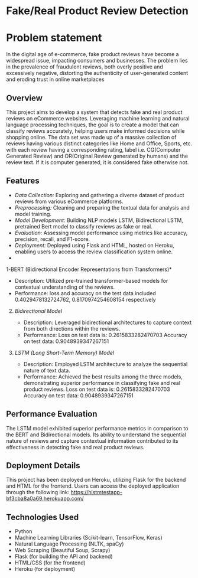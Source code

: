 # Fake/Real Product Review Detection

# Problem statement
In the digital age of e-commerce, fake product reviews have become a widespread issue, impacting consumers and businesses. The problem lies in the prevalence of fraudulent reviews, both overly positive and excessively negative, distorting the authenticity of user-generated content and eroding trust in online marketplaces

## Overview

This project aims to develop a system that detects fake and real product reviews on eCommerce websites. Leveraging machine learning and natural language processing techniques, the goal is to create a model that can classify reviews accurately, helping users make informed decisions while shopping online.
The data set was made up of a massive collection of reviews having various distinct categories like Home and Office, Sports, etc. with each review having a corresponding rating, label i.e. CG(Computer Generated Review) and OR(Original Review generated by humans) and the review text.
If it is computer generated, it is considered fake otherwise not.
## Features

- *Data Collection:* Exploring and gathering a diverse dataset of product reviews from various eCommerce platforms.
- *Preprocessing:* Cleaning and preparing the textual data for analysis and model training.
- *Model Development:* Building NLP models LSTM, Bidirectional LSTM, pretrained Bert model to classify reviews as fake or real.
- *Evaluation:* Assessing model performance using metrics like accuracy, precision, recall, and F1-score.
- *Deployment:* Deployed using Flask and HTML, hosted on Heroku, enabling users to access the review classification system online.
- 
1-BERT (Bidirectional Encoder Representations from Transformers)*
   - Description: Utilized pre-trained transformer-based models for contextual understanding of the reviews.
   - Performance: loss and accuracy on the test data included 0.4029478132724762, 0.8170974254608154 respectively
     
2. *Bidirectional Model*
   - Description: Leveraged bidirectional architectures to capture context from both directions within the reviews.
   - Performance: Loss on test data is: 0.2615833282470703
                  Accuracy on test data: 0.9048939347267151

3. *LSTM (Long Short-Term Memory) Model*
   - Description: Employed LSTM architecture to analyze the sequential nature of text data.
   - Performance: Achieved the best results among the three models, demonstrating superior performance in classifying fake and real product reviews.
     Loss on test data is: 0.2615833282470703
     Accuracy on test data: 0.9048939347267151
  

## Performance Evaluation

The LSTM model exhibited superior performance metrics in comparison to the BERT and Bidirectional models. Its ability to understand the sequential nature of reviews and capture contextual information contributed to its effectiveness in detecting fake and real product reviews.

## Deployment Details

This project has been deployed on Heroku, utilizing Flask for the backend and HTML for the frontend. Users can access the deployed application through the following link: https://hlstmtestapp-bf3cba8a0a69.herokuapp.com/

## Technologies Used

- Python
- Machine Learning Libraries (Scikit-learn, TensorFlow, Keras)
- Natural Language Processing (NLTK, spaCy)
- Web Scraping (Beautiful Soup, Scrapy)
- Flask (for building the API and backend)
- HTML/CSS (for the frontend)
- Heroku (for deployment)
